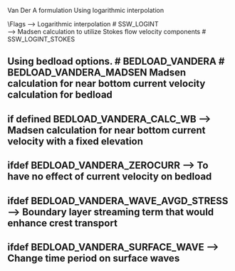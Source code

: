 Van Der A formulation 
Using logarithmic interpolation 

\Flags
--> Logarithmic interpolation 
\# SSW_LOGINT                            
--> Madsen calculation to utilize Stokes flow velocity components
\# SSW_LOGINT_STOKES       

Using bedload options.
\# BEDLOAD_VANDERA 
 \# BEDLOAD_VANDERA_MADSEN     Madsen calculation for near bottom current velocity calculation for bedload  
-------------------------------------------------------------------
if defined BEDLOAD_VANDERA_CALC_WB    --> Madsen calculation for near bottom current velocity with a fixed elevation
-------------------------------------------------------------------
 ifdef BEDLOAD_VANDERA_ZEROCURR         --> To have no effect of current velocity on bedload 
-------------------------------------------------------------------
 ifdef BEDLOAD_VANDERA_WAVE_AVGD_STRESS --> Boundary layer streaming term that would enhance crest transport
-------------------------------------------------------------------
 ifdef BEDLOAD_VANDERA_SURFACE_WAVE     --> Change time period on surface waves 
-------------------------------------------------------------------
